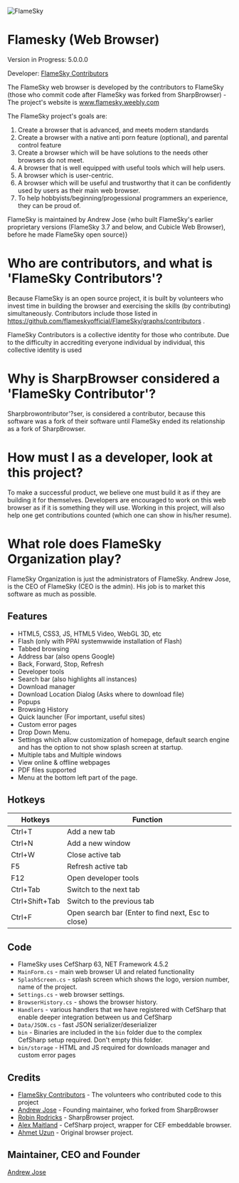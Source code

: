 ![FlameSky](http://flamesky.weebly.com/uploads/1/4/5/8/14581514/editor/rounded-cornersflskynoshadow.png)


# Flamesky (Web Browser)

Version in Progress: 5.0.0.0

Developer: [FlameSky Contributors](https://github.com/flameskyofficial/FlameSky/graphs/contributors)


The FlameSky web browser is developed by the contributors to FlameSky (those who commit code after FlameSky was forked from SharpBrowser) - The project's website is www.flamesky.weebly.com

The FlameSky project's goals are:
1. Create a browser that is advanced, and meets modern standards
2. Create a browser with a native anti porn feature (optional), and parental control feature 
3. Create a browser which will be have solutions to the needs other browsers do not meet. 
4. A browser that is well equipped with useful tools which will help users.
5. A browser which is user-centric.
6. A browser which will be useful and trustworthy that it can be confidently used by users as their main web browser.
7. To help hobbyists/beginning/progessional programmers an experience, they can be proud of.



FlameSky is maintained by Andrew Jose {who built FlameSky's earlier  proprietary versions (FlameSky 3.7 and below, and Cubicle Web Browser), before he made FlameSky open source)}

# Who are contributors, and what is 'FlameSky Contributors'?
Because FlameSky is an open source project, it is built by volunteers who invest time in building the browser and exercising the skills (by contributing) simultaneously. Contributors include those listed in https://github.com/flameskyofficial/FlameSky/graphs/contributors . 

FlameSky Contributors is a collective identity for those who contribute. Due to the difficulty in accrediting everyone individual by individual, this collective identity is used

# Why is SharpBrowser considered a 'FlameSky Contributor'?

Sharpbrowontributor'?ser, is considered a contributor, because this software was a fork of their software until FlameSky ended its relationship as a fork of SharpBrowser.


# How must I as a developer, look at this project?

To make a successful product, we believe one must build it as if they are building it for themselves. Developers are encouraged to work on this web browser as if it is something they will use. Working in this project, will also help one get contributions counted (which one can show in his/her resume). 

# What role does FlameSky Organization play?
FlameSky Organization is just the administrators of FlameSky. Andrew Jose, is the CEO of FlameSky (CEO is the admin). His job is to market this software as much as possible.

## Features

- HTML5, CSS3, JS, HTML5 Video, WebGL 3D, etc
- Flash (only with PPAI systemwwide installation of Flash)
- Tabbed browsing
- Address bar (also opens Google)
- Back, Forward, Stop, Refresh
- Developer tools
- Search bar (also highlights all instances)
- Download manager
- Download Location Dialog (Asks where to download file)
- Popups
- Browsing History
- Quick launcher (For important, useful sites)
- Custom error pages
- Drop Down Menu.
- Settings which allow customization of homepage, default search engine and has the option to not show splash screen at startup.
- Multiple tabs and Multiple windows
- View online & offline webpages
- PDF files supported
- Menu at the bottom left part of the page.

## Hotkeys

Hotkeys | Function
------------ | -------------
Ctrl+T		| Add a new tab
Ctrl+N		| Add a new window
Ctrl+W		| Close active tab
F5			| Refresh active tab
F12			| Open developer tools
Ctrl+Tab	| Switch to the next tab
Ctrl+Shift+Tab	| Switch to the previous tab
Ctrl+F		| Open search bar (Enter to find next, Esc to close)

## Code

- FlameSky uses CefSharp 63, NET Framework 4.5.2
- `MainForm.cs` - main web browser UI and related functionality
- `SplashScreen.cs` - splash screen which shows the logo, version number, name of the project.
- `Settings.cs` - web browser settings.
- `BrowserHistory.cs` - shows the browser history.
- `Handlers` - various handlers that we have registered with CefSharp that enable deeper integration between us and CefSharp
- `Data/JSON.cs` - fast JSON serializer/deserializer
- `bin` - Binaries are included in the `bin` folder due to the complex CefSharp setup required. Don't empty this folder.
- `bin/storage` - HTML and JS required for downloads manager and custom error pages

## Credits
- [FlameSky Contributors](https://github.com/flameskyofficial/FlameSky/graphs/contributors) - The volunteers who contributed code to this project
- [Andrew Jose](https://github.com/andrewjoseofficial) - Founding maintainer, who forked from SharpBrowser
- [Robin Rodricks](https://github.com/robinrodricks) - SharpBrowser project.
- [Alex Maitland](https://github.com/amaitland) - CefSharp project, wrapper for CEF embeddable browser.
- [Ahmet Uzun](https://github.com/postacik) - Original browser project.

## Maintainer, CEO and Founder
[Andrew Jose](https://github.com/andrewjoseofficial)


